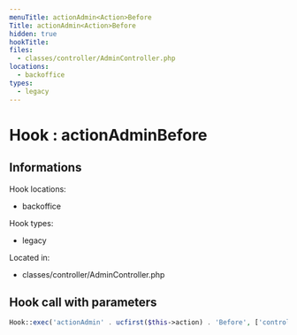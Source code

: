 ```yaml
---
menuTitle: actionAdmin<Action>Before
Title: actionAdmin<Action>Before
hidden: true
hookTitle: 
files:
  - classes/controller/AdminController.php
locations:
  - backoffice
types:
  - legacy
---
```


# Hook : actionAdmin<Action>Before

## Informations

Hook locations: 
  - backoffice

Hook types: 
  - legacy

Located in: 
  - classes/controller/AdminController.php

## Hook call with parameters

```php
Hook::exec('actionAdmin' . ucfirst($this->action) . 'Before', ['controller' => $this]);
```